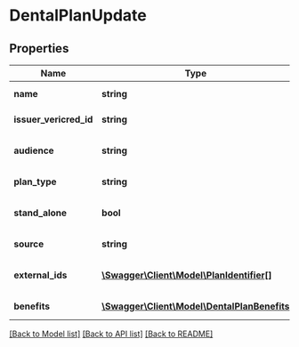 # DentalPlanUpdate

## Properties
Name | Type | Description | Notes
------------ | ------------- | ------------- | -------------
**name** | **string** | The dental plan name | [optional] 
**issuer_vericred_id** | **string** | The issuer vericred id | [optional] 
**audience** | **string** | The dental plan audience | [optional] 
**plan_type** | **string** | The dental plan type | [optional] 
**stand_alone** | **bool** | Stand alone flag for dental plan | [optional] 
**source** | **string** | The dental plan source | [optional] 
**external_ids** | [**\Swagger\Client\Model\PlanIdentifier[]**](PlanIdentifier.md) | Dental Plan External Identifiers | [optional] 
**benefits** | [**\Swagger\Client\Model\DentalPlanBenefits**](DentalPlanBenefits.md) | Dental Plan Benefits | [optional] 

[[Back to Model list]](../README.md#documentation-for-models) [[Back to API list]](../README.md#documentation-for-api-endpoints) [[Back to README]](../README.md)



